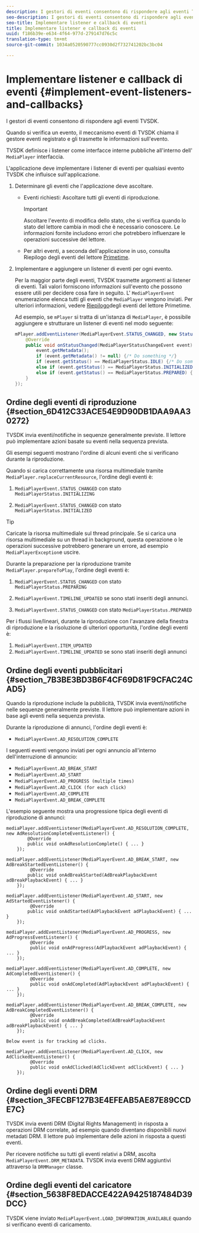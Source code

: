 ```yaml
---
description: I gestori di eventi consentono di rispondere agli eventi TVSDK.
seo-description: I gestori di eventi consentono di rispondere agli eventi TVSDK.
seo-title: Implementare listener e callback di eventi
title: Implementare listener e callback di eventi
uuid: f186b39e-e634-4f64-977d-279147d76c5c
translation-type: tm+mt
source-git-commit: 1034a0520590777cc0930d2f732741202bc3bc04

---
```



# Implementare listener e callback di eventi {#implement-event-listeners-and-callbacks}

I gestori di eventi consentono di rispondere agli eventi TVSDK.

Quando si verifica un evento, il meccanismo eventi di TVSDK chiama il gestore eventi registrato e gli trasmette le informazioni sull&#39;evento.

TVSDK definisce i listener come interfacce interne pubbliche all&#39;interno dell&#39; `MediaPlayer` interfaccia.

L&#39;applicazione deve implementare i listener di eventi per qualsiasi evento TVSDK che influisce sull&#39;applicazione.

1. Determinare gli eventi che l&#39;applicazione deve ascoltare.

   * Eventi richiesti: Ascoltare tutti gli eventi di riproduzione.

      >[!IMPORTANT]
      >
      >Ascoltare l&#39;evento di modifica dello stato, che si verifica quando lo stato del lettore cambia in modi che è necessario conoscere. Le informazioni fornite includono errori che potrebbero influenzare le operazioni successive del lettore.

   * Per altri eventi, a seconda dell&#39;applicazione in uso, consulta Riepilogo degli eventi del lettore [Primetime](../../android-3x-events-notifications/events-summary/android-3x-events-summary.md).

1. Implementare e aggiungere un listener di eventi per ogni evento.

   Per la maggior parte degli eventi, TVSDK trasmette argomenti ai listener di eventi. Tali valori forniscono informazioni sull&#39;evento che possono essere utili per decidere cosa fare in seguito. L&#39; `MediaPlayerEvent` enumerazione elenca tutti gli eventi che `MediaPlayer` vengono inviati. Per ulteriori informazioni, vedere [Riepilogo](../../android-3x-events-notifications/events-summary/android-3x-events-summary.md)degli eventi del lettore Primetime.

   Ad esempio, se `mPlayer` si tratta di un&#39;istanza di `MediaPlayer`, è possibile aggiungere e strutturare un listener di eventi nel modo seguente:

   ```java
   mPlayer.addEventListener(MediaPlayerEvent.STATUS_CHANGED, new StatusChangeEventListener() { 
       @Override 
       public void onStatusChanged(MediaPlayerStatusChangeEvent event) { 
           event.getMetadata(); 
           if (event.getMetadata() != null) {/* Do something */} 
           if (event.getStatus() == MediaPlayerStatus.IDLE) {/* Do something */} 
           else if (event.getStatus() == MediaPlayerStatus.INITIALIZED) {/* Do something */} 
           else if (event.getStatus() == MediaPlayerStatus.PREPARED) {/* Do something */} 
       } 
   }); 
   ```

## Ordine degli eventi di riproduzione {#section_6D412C33ACE54E9D90DB1DAA9AA30272}

TVSDK invia eventi/notifiche in sequenze generalmente previste. Il lettore può implementare azioni basate su eventi nella sequenza prevista.

Gli esempi seguenti mostrano l&#39;ordine di alcuni eventi che si verificano durante la riproduzione.

Quando si carica correttamente una risorsa multimediale tramite `MediaPlayer.replaceCurrentResource`, l&#39;ordine degli eventi è:

1. `MediaPlayerEvent.STATUS_CHANGED` con stato `MediaPlayerStatus.INITIALIZING`

1. `MediaPlayerEvent.STATUS_CHANGED` con stato `MediaPlayerStatus.INITIALIZED`

>[!TIP]
>
>Caricate la risorsa multimediale sul thread principale. Se si carica una risorsa multimediale su un thread in background, questa operazione o le operazioni successive potrebbero generare un errore, ad esempio `MediaPlayerException`e uscire.

Durante la preparazione per la riproduzione tramite `MediaPlayer.prepareToPlay`, l&#39;ordine degli eventi è:

1. `MediaPlayerEvent.STATUS_CHANGED` con stato `MediaPlayerStatus.PREPARING`

1. `MediaPlayerEvent.TIMELINE_UPDATED` se sono stati inseriti degli annunci.
1. `MediaPlayerEvent.STATUS_CHANGED` con stato `MediaPlayerStatus.PREPARED`

Per i flussi live/lineari, durante la riproduzione con l&#39;avanzare della finestra di riproduzione e la risoluzione di ulteriori opportunità, l&#39;ordine degli eventi è:

1. `MediaPlayerEvent.ITEM_UPDATED`
1. `MediaPlayerEvent.TIMELINE_UPDATED` se sono stati inseriti degli annunci

## Ordine degli eventi pubblicitari {#section_7B3BE3BD3B6F4CF69D81F9CFAC24CAD5}

Quando la riproduzione include la pubblicità, TVSDK invia eventi/notifiche nelle sequenze generalmente previste. Il lettore può implementare azioni in base agli eventi nella sequenza prevista.

Durante la riproduzione di annunci, l&#39;ordine degli eventi è:

* `MediaPlayerEvent.AD_RESOLUTION_COMPLETE`

I seguenti eventi vengono inviati per ogni annuncio all&#39;interno dell&#39;interruzione di annuncio:

* `MediaPlayerEvent.AD_BREAK_START`
* `MediaPlayerEvent.AD_START`
* `MediaPlayerEvent.AD_PROGRESS (multiple times)`
* `MediaPlayerEvent.AD_CLICK (for each click)`
* `MediaPlayerEvent.AD_COMPLETE`
* `MediaPlayerEvent.AD_BREAK_COMPLETE`

L&#39;esempio seguente mostra una progressione tipica degli eventi di riproduzione di annunci:

```
mediaPlayer.addEventListener(MediaPlayerEvent.AD_RESOLUTION_COMPLETE, new AdResolutionCompleteEventListener() { 
        @Override 
        public void onAdResolutionComplete() { ... } 
    }); 
 
mediaPlayer.addEventListener(MediaPlayerEvent.AD_BREAK_START, new AdBreakStartedEventListener() { 
         @Override 
        public void onAdBreakStarted(AdBreakPlaybackEvent adBreakPlaybackEvent) { ... } 
    }); 
 
mediaPlayer.addEventListener(MediaPlayerEvent.AD_START, new AdStartedEventListener() { 
         @Override 
        public void onAdStarted(AdPlaybackEvent adPlaybackEvent) { ... } 
    }); 
 
mediaPlayer.addEventListener(MediaPlayerEvent.AD_PROGRESS, new AdProgressEventListener() { 
         @Override 
         public void onAdProgress(AdPlaybackEvent adPlaybackEvent) { ... } 
    }); 
 
mediaPlayer.addEventListener(MediaPlayerEvent.AD_COMPLETE, new AdCompletedEventListener() { 
         @Override 
         public void onAdCompleted(AdPlaybackEvent adPlaybackEvent) { ... } 
    }); 
 
mediaPlayer.addEventListener(MediaPlayerEvent.AD_BREAK_COMPLETE, new AdBreakCompletedEventListener() { 
         @Override 
         public void onAdBreakCompleted(AdBreakPlaybackEvent adBreakPlaybackEvent) { ... } 
    }); 
 
Below event is for tracking ad clicks. 
 
mediaPlayer.addEventListener(MediaPlayerEvent.AD_CLICK, new AdClickedEventListener() { 
         @Override 
         public void onAdClicked(AdClickEvent adClickEvent) { ... } 
    });
```

## Ordine degli eventi DRM {#section_3FECBF127B3E4EFEAB5AE87E89CCDE7C}

TVSDK invia eventi DRM (Digital Rights Management) in risposta a operazioni DRM correlate, ad esempio quando diventano disponibili nuovi metadati DRM. Il lettore può implementare delle azioni in risposta a questi eventi.

Per ricevere notifiche su tutti gli eventi relativi a DRM, ascolta `MediaPlayerEvent.DRM_METADATA`. TVSDK invia eventi DRM aggiuntivi attraverso la `DRMManager` classe.

## Ordine degli eventi del caricatore {#section_5638F8EDACCE422A9425187484D39DCC}

TVSDK viene inviato `MediaPlayerEvent.LOAD_INFORMATION_AVAILABLE` quando si verificano eventi di caricamento.